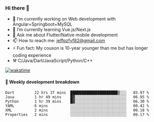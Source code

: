 ### Hi there 👋

- 🔭 I’m currently working on Web development with Angular+Springboot+MySQL
- 🌱 I’m currently learning Vue.js/Next.js
- 💬 Ask me about Flutter/Native mobile development
- 📫 How to reach me: jeffpzfyf82@gmail.com
- ⚡ Fun fact: My couson is 10-year younger than me but has longer coding experience
- ⚒️ C/Java/Dart/JavaScript/Python/C++


[![wakatime](https://wakatime.com/badge/user/382c7b70-226f-4509-aedd-02fe766c9d23.svg)](https://wakatime.com/@382c7b70-226f-4509-aedd-02fe766c9d23)

#### 📝 Weekly development breakdown

<!--START_SECTION:waka-->

```text
Dart         22 hrs 37 mins  █████████████████████▒░░░   85.97 %
Java         1 hr 49 mins    █▓░░░░░░░░░░░░░░░░░░░░░░░   06.95 %
Python       1 hr 39 mins    █▓░░░░░░░░░░░░░░░░░░░░░░░   06.30 %
YAML         6 mins          ░░░░░░░░░░░░░░░░░░░░░░░░░   00.42 %
XML          2 mins          ░░░░░░░░░░░░░░░░░░░░░░░░░   00.18 %
Properties   2 mins          ░░░░░░░░░░░░░░░░░░░░░░░░░   00.17 %
```

<!--END_SECTION:waka-->
